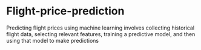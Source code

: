 # Flight-price-prediction
Predicting flight prices using machine learning involves collecting historical flight data, selecting relevant features, training a predictive model, and then using that model to make predictions 
